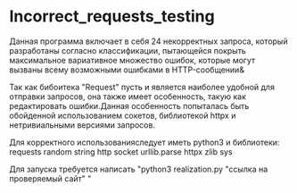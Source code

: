 # Incorrect_requests_testing

Данная программа включает в себя 24 некорректных запроса, который разработаны согласно классификации, пытающейся покрыть максимальное
вариативное множество ошибок, которые могут вызваны всему возможными ошибками в HTTP-сообщении&

  Так как бибоитека "Request" пусть и является наиболее удобной для отправки запросов, она также имеет особенность, такую как
редактировать ошибки.Данная особенность попыталась быть обойденной использованием сокетов, библиотекой httpx и 
нетривиальными версиями запросов.

 Для корректного использованияследует иметь python3 и библиотеки:
 requests
 random
 string
 http
 socket
 urllib.parse
 httpx
 zlib
 sys

Для запуска требуется написать "python3 realization.py "ссылка на проверяемый сайт" "
